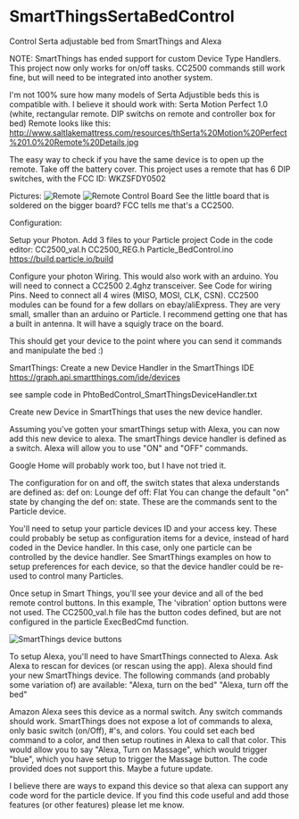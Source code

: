 # SmartThingsSertaBedControl
Control Serta adjustable bed from SmartThings and Alexa


NOTE: SmartThings has ended support for custom Device Type Handlers.  This project now only works for on/off tasks.
CC2500 commands still work fine, but will need to be integrated into another system. 


I'm not 100% sure how many models of Serta Adjustible beds this is compatible with.
I believe it should work with:
Serta Motion Perfect 1.0 (white, rectangular remote. DIP switchs on remote and controller box for bed)
Remote looks like this: http://www.saltlakemattress.com/resources/thSerta%20Motion%20Perfect%201.0%20Remote%20Details.jpg

The easy way to check if you have the same device is to open up the remote. Take off the battery cover. This project uses a remote that has 6 DIP switches, with the FCC ID: WKZSFDY0502

Pictures:
![Remote](Remote_Front.jpg)
![Remote Control Board](Remote_Board.jpg)
See the little board that is soldered on the bigger board? FCC tells me that's a CC2500.

Configuration:

Setup your Photon. Add 3 files to your Particle project Code in the code editor:
CC2500_val.h
CC2500_REG.h
Particle_BedControl.ino
https://build.particle.io/build

Configure your photon Wiring. This would also work with an arduino.
You will need to connect a CC2500 2.4ghz transceiver. See Code for wiring Pins. Need to connect all 4 wires (MISO, MOSI, CLK, CSN).
CC2500 modules can be found for a few dollars on ebay/aliExpress. They are very small, smaller than an arduino or Particle. I recommend getting one that has a built in antenna. It will have a squigly trace on the board.

This should get your device to the point where you can send it commands and manipulate the bed :)


SmartThings:
Create a new Device Handler in the SmartThings IDE 
https://graph.api.smartthings.com/ide/devices

see sample code in PhtoBedControl_SmartThingsDeviceHandler.txt

Create new Device in SmartThings that uses the new device handler.

Assuming you've gotten your smartThings setup with Alexa, you can now add this new device to alexa.
The smartThings device handler is defined as a switch. Alexa will allow you to use "ON" and "OFF" commands.   

Google Home will probably work too, but I have not tried it.


The configuration for on and off, the switch states that alexa understands are defined as:
def on: Lounge
def off: Flat
You can change the default "on" state by changing the def on: state. These are the commands sent to the Particle device.

You'll need to setup your particle devices ID and your access key. These could probably be setup as configuration items for a device, instead of hard coded in the Device handler. In this case, only one particle can be controlled by the device handler. See SmartThings examples on how to setup preferences for each device, so that the device handler could be re-used to control many Particles.

Once setup in Smart Things, you'll see your device and all of the bed remote control buttons. In this example, The 'vibration' option buttons were not used. The CC2500_val.h file has the button codes defined, but are not configured in the particle ExecBedCmd function.

![SmartThings device buttons](SmartThingsDevice.jpg)

To setup Alexa, you'll need to have SmartThings connected to Alexa. Ask Alexa to rescan for devices (or rescan using the app). Alexa should find your new SmartThings device.
The following commands (and probably some variation of) are available:
"Alexa, turn on the bed"
"Alexa, turn off the bed"

Amazon Alexa sees this device as a normal switch. Any switch commands should work.
SmartThings does not expose a lot of commands to alexa,  only basic switch (on/Off), #'s, and colors. You could set each bed command to a color, and then setup routines in Alexa to call that color. This would allow you to say "Alexa, Turn on Massage", which would trigger "blue", which you have setup to trigger the Massage button. The code provided does not support this. Maybe a future update.


I believe there are ways to expand this device so that alexa can support any code word for the particle device. If you find this code useful and add those features (or other features) please let me know.
